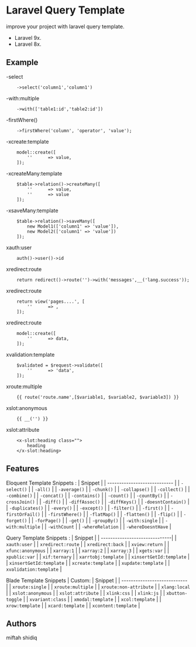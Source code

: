 # Laravel Query Template

improve your project with laravel query template.

* Laravel 9x.
* Laravel 8x.

## Example
-select
```
    ->select('column1','column1')
```

-with:multiple
```
    ->with(['table1:id','table2:id'])
```

-firstWhere()
```
    ->firstWhere('column', 'operator', 'value');
```

-xcreate:template
```
    model::create([
        ''		=> value,
    ]);
```

-xcreateMany:template
```
    $table->relation()->createMany([
        ''		=> value,
        ''		=> value
    ]);
```
-xsaveMany:template
```
    $table->relation()->saveMany([
        new Model1(['column1' => 'value']),
        new Model2(['column1' => 'value'])
    ]);
```

xauth:user
```
    auth()->user()->id
```
xredirect:route
```
    return redirect()->route('')->with('messages',__('lang.success'));
```
xredirect:route
```
    return view('pages....', [
	    ''		=> ,
    ]);
```

xredirect:route
```
    model::create([
	    ''		=> data,
    ]);
```

xvalidation:template
```
    $validated = $request->validate([
	    ''		=> 'data',
    ]);
```


xroute:multiple
```
    {{ route('route.name',[$variable1, $variable2, $variable3]) }}
```

xslot:anonymous
```
    {{ __('') }}
```
xslot:attribute
```
    <x-slot:heading class="">
	    heading
    </x-slot:heading>
```

## Features
Eloquent Template Snippets :
| Snippet                       |
| ----------------------------  |
| `-select()`                   |
| `-all()`                      |
| `-average()`                  |
| `-chunk()`                    |
| `-collapse()`                 |
| `-collect()`                  |
| `-combine()`                  |
| `-concat()`                   |
| `-contains()`                 |
| `-count()`                    |
| `-countBy()`                  |
| `-crossJoin()`                |
| `-diff()`                     |
| `-diffAssoc()`                |
| `-diffKeys()`                 |
| `-doesntContain()`            |
| `-duplicates()`               |
| `-every()`                    |
| `-except()`                   |
| `-filter()`                   |
| `-first()`                    |
| `-firstOrFail()`              |
| `-firstWhere()`               |
| `-flatMap()`                  |
| `-flatten()`                  |
| `-flip()`                     |
| `-forget()`                   |
| `-forPage()`                  |
| `-get()`                      |
| `-groupBy()`                  |
| `-with:single`                |
| `-with:multiple`              |
| `-withCount`                  |
| `-whereRelation`              |
| `-whereDoesntHave`            |

Query Template Snippets :
| Snippet                       |
| ------------------------------| 
| `xauth:user`                  | 
| `xredirect:route`             | 
| `xredirect:back`              | 
| `xview:return`                | 
| `xfunc:anonymous`             | 
| `xarray:1`                    | 
| `xarray:2`                    | 
| `xarray:3`                    | 
| `xgets:var`                   | 
| `xpublic:var`                 | 
| `xif:ternary`                 | 
| `xarrtobj:template`           | 
| `xinsertGetId:template`       | 
| `xinsertGetId:template`       | 
| `xcreate:template`            | 
| `xupdate:template`            | 
| `xvalidation:template`        | 


Blade Template Snippets | Custom:
| Snippet                      |
| ---------------------------- |
| `xroute:single`              |
| `xroute:multiple`            |
| `xroute:non-attribute`       |
| `xlang:local`                |
| `xslot:anonymous`            |
| `xslot:attribute`            |
| `xlink:css`                  |
| `xlink:js`                   |
| `xbutton-toggle`             |
| `xvariant:class`             |
| `xmodal:template`            |
| `xcol:template`              |
| `xrow:template`              |
| `xcard:template`             |
| `xcontent:template`        |

## Authors

miftah shidiq

<!-- ## Acknowledgments -->